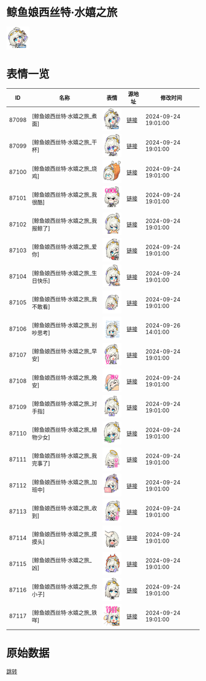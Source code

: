 # 鲸鱼娘西丝特·水嬉之旅

<img src="./cover.png" height="60" alt="cover" />

# 表情一览

|ID|名称|表情|源地址|修改时间|
|----|----|----|----|----|
|87098|[鲸鱼娘西丝特·水嬉之旅_煮面]|<img src="./pic/087098_%5B鲸鱼娘西丝特·水嬉之旅_煮面%5D.png" height="60" alt="煮面"/>|[链接](https://i0.hdslb.com/bfs/garb/2e04d13afffe50c8b4104af1c3064172f389a7c2.png)|2024-09-24 19:01:00|
|87099|[鲸鱼娘西丝特·水嬉之旅_干杯]|<img src="./pic/087099_%5B鲸鱼娘西丝特·水嬉之旅_干杯%5D.png" height="60" alt="干杯"/>|[链接](https://i0.hdslb.com/bfs/garb/d99653f4dde73570df1a8b1009337f204126c816.png)|2024-09-24 19:01:00|
|87100|[鲸鱼娘西丝特·水嬉之旅_烧鸡]|<img src="./pic/087100_%5B鲸鱼娘西丝特·水嬉之旅_烧鸡%5D.png" height="60" alt="烧鸡"/>|[链接](https://i0.hdslb.com/bfs/garb/16b8099e898ecb7c778380288c37d54485e87cec.png)|2024-09-24 19:01:00|
|87101|[鲸鱼娘西丝特·水嬉之旅_我很酷]|<img src="./pic/087101_%5B鲸鱼娘西丝特·水嬉之旅_我很酷%5D.png" height="60" alt="我很酷"/>|[链接](https://i0.hdslb.com/bfs/garb/e1cc0b68343502e84df833ad53b981db6984a9bd.png)|2024-09-24 19:01:00|
|87102|[鲸鱼娘西丝特·水嬉之旅_我报鲸了]|<img src="./pic/087102_%5B鲸鱼娘西丝特·水嬉之旅_我报鲸了%5D.png" height="60" alt="我报鲸了"/>|[链接](https://i0.hdslb.com/bfs/garb/3ff40912eb002e124fe51d0e534eef8cc12d143a.png)|2024-09-24 19:01:00|
|87103|[鲸鱼娘西丝特·水嬉之旅_爱你]|<img src="./pic/087103_%5B鲸鱼娘西丝特·水嬉之旅_爱你%5D.png" height="60" alt="爱你"/>|[链接](https://i0.hdslb.com/bfs/garb/8ac469ae6c43998c057384b8745029348b7a6774.png)|2024-09-24 19:01:00|
|87104|[鲸鱼娘西丝特·水嬉之旅_生日快乐]|<img src="./pic/087104_%5B鲸鱼娘西丝特·水嬉之旅_生日快乐%5D.png" height="60" alt="生日快乐"/>|[链接](https://i0.hdslb.com/bfs/garb/3bca3246f9b20541004b8f760a2c3237261d65cf.png)|2024-09-24 19:01:00|
|87105|[鲸鱼娘西丝特·水嬉之旅_我不敢看]|<img src="./pic/087105_%5B鲸鱼娘西丝特·水嬉之旅_我不敢看%5D.png" height="60" alt="我不敢看"/>|[链接](https://i0.hdslb.com/bfs/garb/e2d468d2951d55ece7dc981fc593a747687f7338.png)|2024-09-24 19:01:00|
|87106|[鲸鱼娘西丝特·水嬉之旅_别吵思考]|<img src="./pic/087106_%5B鲸鱼娘西丝特·水嬉之旅_别吵思考%5D.png" height="60" alt="别吵思考"/>|[链接](https://i0.hdslb.com/bfs/garb/3c128df627d45beafbf82c2f3094041d1b2a5216.png)|2024-09-26 14:01:00|
|87107|[鲸鱼娘西丝特·水嬉之旅_早安]|<img src="./pic/087107_%5B鲸鱼娘西丝特·水嬉之旅_早安%5D.png" height="60" alt="早安"/>|[链接](https://i0.hdslb.com/bfs/garb/4e4c8d82d61461404cf07a359ae5e30b08d06009.png)|2024-09-24 19:01:00|
|87108|[鲸鱼娘西丝特·水嬉之旅_晚安]|<img src="./pic/087108_%5B鲸鱼娘西丝特·水嬉之旅_晚安%5D.png" height="60" alt="晚安"/>|[链接](https://i0.hdslb.com/bfs/garb/447d8cc8b63443697636cf71de11c3d4c7e777c2.png)|2024-09-24 19:01:00|
|87109|[鲸鱼娘西丝特·水嬉之旅_对手指]|<img src="./pic/087109_%5B鲸鱼娘西丝特·水嬉之旅_对手指%5D.png" height="60" alt="对手指"/>|[链接](https://i0.hdslb.com/bfs/garb/c2c8d8cf4fce0ee8f8fe1d1648f716d149cf305c.png)|2024-09-24 19:01:00|
|87110|[鲸鱼娘西丝特·水嬉之旅_植物少女]|<img src="./pic/087110_%5B鲸鱼娘西丝特·水嬉之旅_植物少女%5D.png" height="60" alt="植物少女"/>|[链接](https://i0.hdslb.com/bfs/garb/644c6085ab2a1f89d408d216ddf06acc37fa544b.png)|2024-09-24 19:01:00|
|87111|[鲸鱼娘西丝特·水嬉之旅_我完事了]|<img src="./pic/087111_%5B鲸鱼娘西丝特·水嬉之旅_我完事了%5D.png" height="60" alt="我完事了"/>|[链接](https://i0.hdslb.com/bfs/garb/6fd4d357e1e3770d4521480674c05571e59550f9.png)|2024-09-24 19:01:00|
|87112|[鲸鱼娘西丝特·水嬉之旅_加班中]|<img src="./pic/087112_%5B鲸鱼娘西丝特·水嬉之旅_加班中%5D.png" height="60" alt="加班中"/>|[链接](https://i0.hdslb.com/bfs/garb/66af486b44f5bff606e1b7b08911db3d433a5bce.png)|2024-09-24 19:01:00|
|87113|[鲸鱼娘西丝特·水嬉之旅_收到]|<img src="./pic/087113_%5B鲸鱼娘西丝特·水嬉之旅_收到%5D.png" height="60" alt="收到"/>|[链接](https://i0.hdslb.com/bfs/garb/e7c3d85f15bff928c28c9bb8ac1626c037c38051.png)|2024-09-24 19:01:00|
|87114|[鲸鱼娘西丝特·水嬉之旅_摸摸头]|<img src="./pic/087114_%5B鲸鱼娘西丝特·水嬉之旅_摸摸头%5D.png" height="60" alt="摸摸头"/>|[链接](https://i0.hdslb.com/bfs/garb/887d091782222032cb1dcb24664a6cee10643062.png)|2024-09-24 19:01:00|
|87115|[鲸鱼娘西丝特·水嬉之旅_凶]|<img src="./pic/087115_%5B鲸鱼娘西丝特·水嬉之旅_凶%5D.png" height="60" alt="凶"/>|[链接](https://i0.hdslb.com/bfs/garb/0d88b94de35964d2e63fd0f4eddd1b67b9f3240f.png)|2024-09-24 19:01:00|
|87116|[鲸鱼娘西丝特·水嬉之旅_你小子]|<img src="./pic/087116_%5B鲸鱼娘西丝特·水嬉之旅_你小子%5D.png" height="60" alt="你小子"/>|[链接](https://i0.hdslb.com/bfs/garb/a69ee8e23ceee470ddb376dc75fd489066b27b70.png)|2024-09-24 19:01:00|
|87117|[鲸鱼娘西丝特·水嬉之旅_铁咩]|<img src="./pic/087117_%5B鲸鱼娘西丝特·水嬉之旅_铁咩%5D.png" height="60" alt="铁咩"/>|[链接](https://i0.hdslb.com/bfs/garb/11e1ca0caa8fef5a95590206975a6fb192fcce8d.png)|2024-09-24 19:01:00|

# 原始数据

[跳转](./raw.json)

